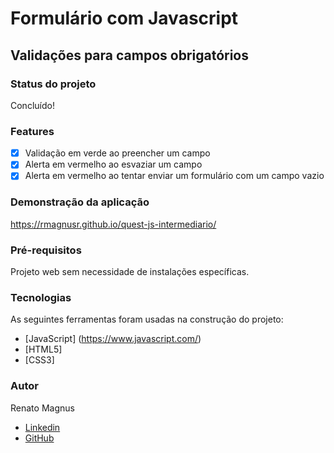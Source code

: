 # Formulário com Javascript

## Validações para campos obrigatórios

### Status do projeto

Concluído!

### Features

- [x] Validação em verde ao preencher um campo
- [x] Alerta em vermelho ao esvaziar um campo
- [x] Alerta em vermelho ao tentar enviar um formulário com um campo vazio

### Demonstração da aplicação

https://rmagnusr.github.io/quest-js-intermediario/

### Pré-requisitos

Projeto web sem necessidade de instalações específicas. 

### Tecnologias

As seguintes ferramentas foram usadas na construção do projeto:
- [JavaScript] (https://www.javascript.com/)
- [HTML5]
- [CSS3]

### Autor 
Renato Magnus
- [Linkedin](https://www.linkedin.com/in/renato-magnus/)
- [GitHub](https://github.com/rmagnusr)

